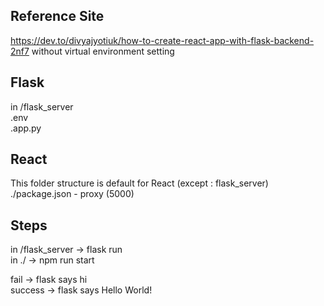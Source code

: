 ## Reference Site
https://dev.to/divyajyotiuk/how-to-create-react-app-with-flask-backend-2nf7
without virtual environment setting

## Flask
in /flask_server  
.env  
.app.py  

## React
This folder structure is default for React (except : flask_server)  
./package.json - proxy (5000)  

## Steps
in /flask_server  -> flask run  
in ./             -> npm run start

fail -> flask says hi  
success -> flask says Hello World!
